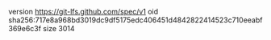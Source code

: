 version https://git-lfs.github.com/spec/v1
oid sha256:717e8a968bd3019dc9df5175edc406451d4842822414523c710eeabf369e6c3f
size 3014
